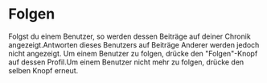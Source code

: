 # Folgen
Folgst du einem Benutzer, so werden dessen Beiträge auf deiner Chronik angezeigt.Antworten dieses Benutzers auf Beiträge Anderer werden jedoch nicht angezeigt. Um einem Benutzer zu folgen, drücke den "Folgen"-Knopf auf dessen Profil.Um einem Benutzer nicht mehr zu folgen, drücke den selben Knopf erneut.
